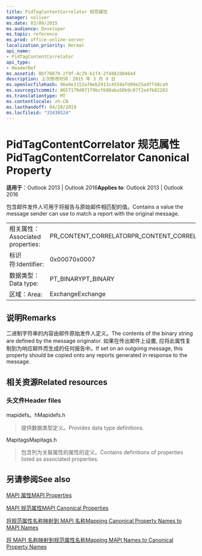 ```yaml
---
title: PidTagContentCorrelator 规范属性
manager: soliver
ms.date: 03/09/2015
ms.audience: Developer
ms.topic: reference
ms.prod: office-online-server
localization_priority: Normal
api_name:
- PidTagContentCorrelator
api_type:
- HeaderDef
ms.assetid: 0bf78879-2f9f-4c29-b1f4-2f4882d8464d
description: 上次修改时间：2015 年 3 月 9 日
ms.openlocfilehash: 96e0e3152a70eb2913c4559afd99e25adff48ca9
ms.sourcegitcommit: 8657170d071f9bcf680aba50b9c07f2a4fb82283
ms.translationtype: MT
ms.contentlocale: zh-CN
ms.lasthandoff: 04/28/2019
ms.locfileid: "33438524"
---
```

# <a name="pidtagcontentcorrelator-canonical-property"></a><span data-ttu-id="03c9f-103">PidTagContentCorrelator 规范属性</span><span class="sxs-lookup"><span data-stu-id="03c9f-103">PidTagContentCorrelator Canonical Property</span></span>

  
  
<span data-ttu-id="03c9f-104">**适用于**：Outlook 2013 | Outlook 2016</span><span class="sxs-lookup"><span data-stu-id="03c9f-104">**Applies to**: Outlook 2013 | Outlook 2016</span></span> 
  
<span data-ttu-id="03c9f-105">包含邮件发件人可用于将报告与原始邮件相匹配的值。</span><span class="sxs-lookup"><span data-stu-id="03c9f-105">Contains a value the message sender can use to match a report with the original message.</span></span>
  
|||
|:-----|:-----|
|<span data-ttu-id="03c9f-106">相关属性：</span><span class="sxs-lookup"><span data-stu-id="03c9f-106">Associated properties:</span></span>  <br/> |<span data-ttu-id="03c9f-107">PR_CONTENT_CORRELATOR</span><span class="sxs-lookup"><span data-stu-id="03c9f-107">PR_CONTENT_CORRELATOR</span></span>  <br/> |
|<span data-ttu-id="03c9f-108">标识符:</span><span class="sxs-lookup"><span data-stu-id="03c9f-108">Identifier:</span></span>  <br/> |<span data-ttu-id="03c9f-109">0x0007</span><span class="sxs-lookup"><span data-stu-id="03c9f-109">0x0007</span></span>  <br/> |
|<span data-ttu-id="03c9f-110">数据类型：</span><span class="sxs-lookup"><span data-stu-id="03c9f-110">Data type:</span></span>  <br/> |<span data-ttu-id="03c9f-111">PT_BINARY</span><span class="sxs-lookup"><span data-stu-id="03c9f-111">PT_BINARY</span></span>  <br/> |
|<span data-ttu-id="03c9f-112">区域：</span><span class="sxs-lookup"><span data-stu-id="03c9f-112">Area:</span></span>  <br/> |<span data-ttu-id="03c9f-113">Exchange</span><span class="sxs-lookup"><span data-stu-id="03c9f-113">Exchange</span></span>  <br/> |
   
## <a name="remarks"></a><span data-ttu-id="03c9f-114">说明</span><span class="sxs-lookup"><span data-stu-id="03c9f-114">Remarks</span></span>

<span data-ttu-id="03c9f-115">二进制字符串的内容由邮件原始发件人定义。</span><span class="sxs-lookup"><span data-stu-id="03c9f-115">The contents of the binary string are defined by the message originator.</span></span> <span data-ttu-id="03c9f-116">如果在传出邮件上设置, 应将此属性复制到为响应邮件而生成的任何报告中。</span><span class="sxs-lookup"><span data-stu-id="03c9f-116">If set on an outgoing message, this property should be copied onto any reports generated in response to the message.</span></span>
  
## <a name="related-resources"></a><span data-ttu-id="03c9f-117">相关资源</span><span class="sxs-lookup"><span data-stu-id="03c9f-117">Related resources</span></span>

### <a name="header-files"></a><span data-ttu-id="03c9f-118">头文件</span><span class="sxs-lookup"><span data-stu-id="03c9f-118">Header files</span></span>

<span data-ttu-id="03c9f-119">mapidefs。h</span><span class="sxs-lookup"><span data-stu-id="03c9f-119">Mapidefs.h</span></span>
  
> <span data-ttu-id="03c9f-120">提供数据类型定义。</span><span class="sxs-lookup"><span data-stu-id="03c9f-120">Provides data type definitions.</span></span>
    
<span data-ttu-id="03c9f-121">Mapitags</span><span class="sxs-lookup"><span data-stu-id="03c9f-121">Mapitags.h</span></span>
  
> <span data-ttu-id="03c9f-122">包含列为关联属性的属性的定义。</span><span class="sxs-lookup"><span data-stu-id="03c9f-122">Contains definitions of properties listed as associated properties.</span></span>
    
## <a name="see-also"></a><span data-ttu-id="03c9f-123">另请参阅</span><span class="sxs-lookup"><span data-stu-id="03c9f-123">See also</span></span>



[<span data-ttu-id="03c9f-124">MAPI 属性</span><span class="sxs-lookup"><span data-stu-id="03c9f-124">MAPI Properties</span></span>](mapi-properties.md)
  
[<span data-ttu-id="03c9f-125">MAPI 规范属性</span><span class="sxs-lookup"><span data-stu-id="03c9f-125">MAPI Canonical Properties</span></span>](mapi-canonical-properties.md)
  
[<span data-ttu-id="03c9f-126">将规范属性名称映射到 MAPI 名称</span><span class="sxs-lookup"><span data-stu-id="03c9f-126">Mapping Canonical Property Names to MAPI Names</span></span>](mapping-canonical-property-names-to-mapi-names.md)
  
[<span data-ttu-id="03c9f-127">将 MAPI 名称映射到规范属性名称</span><span class="sxs-lookup"><span data-stu-id="03c9f-127">Mapping MAPI Names to Canonical Property Names</span></span>](mapping-mapi-names-to-canonical-property-names.md)

